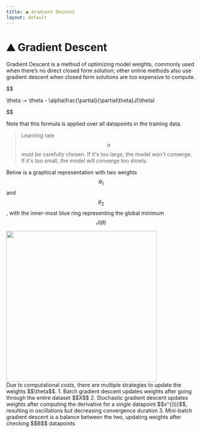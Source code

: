 ```yaml
---
title: ⛰️ Gradient Descent
layout: default
---
```


# ⛰️ Gradient Descent

Gradient Descent is a method of optimizing model weights, commonly used when there’s no direct closed form solution; other online methods also use gradient descent when closed form solutions are too expensive to compute.

$$

 \theta := \theta - \alpha\frac{\partial}{\partial\theta}J(\theta) 

$$

Note that this formula is applied over all datapoints in the training data.

> Learning rate $$\alpha$$ must be carefully chosen. If it's too large, the model won't converge. If it's too small, the model will converge too slowly.

Below is a graphical representation with two weights $$\theta_1$$ and $$\theta_2$$, with the inner-most blue ring representing the global minimum $$J(\theta)$$
<div>
<img src="attachment:notes/Attachments/notes/Attachments/20221229103152.png.png" width="400"/>
</div>
Due to computational costs, there are multiple strategies to update the weights $$\theta$$.
1.  Batch gradient descent updates weights after going through the entire dataset $$X$$
2.  Stochastic gradient descent updates weights after computing the derivative for a single datapoint $$x^{(i)}$$, resulting in oscillations but decreasing convergence duration
3.  Mini-batch gradient descent is a balance between the two, updating weights after checking $$B$$ datapoints